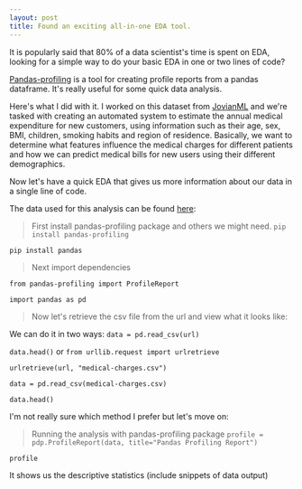 ```yaml
---
layout: post
title: Found an exciting all-in-one EDA tool.
---
```


It is popularly said that 80% of a data scientist's time is spent on EDA, looking for a simple way to do your basic EDA in one or two lines of code?


[Pandas-profiling](https://pypi.org/project/pandas-profiling/) is a tool for creating profile reports from a pandas dataframe. It's really useful for some quick data analysis. 

Here's what I did with it. I worked on this dataset from [JovianML](https://twitter.com/jovianml) and we're tasked with creating an automated system to estimate the annual medical expenditure for new customers, using information such as their age, sex, BMI, children, smoking habits and region of residence. Basically, we want to determine what features influence the medical charges for different patients and how we can predict medical bills for new users using their different demographics.

Now let's have a quick EDA that gives us more information about our data in a single line of code.

The data used for this analysis can be found [here](https://raw.githubusercontent.com/JovianML/opendatasets/master/data/medical-charges.csv):
  > First install pandas-profiling package and others we might need.
  `pip install pandas-profiling`

  `pip install pandas`

  > Next import dependencies

  `from pandas-profiling import ProfileReport`

  `import pandas as pd`

  > Now let's retrieve the csv file from the url and view what it looks like:

  We can do it in two ways:
  `data = pd.read_csv(url)`

  `data.head()`
  or 
  `from urllib.request import urlretrieve`

  `urlretrieve(url, "medical-charges.csv")`

  `data = pd.read_csv(medical-charges.csv)`

  `data.head()`

I'm not really sure which method I prefer but let's move on:
  > Running the analysis with pandas-profiling package
  `profile = pdp.ProfileReport(data, title="Pandas Profiling Report")`
  
  `profile`
 
 It shows us the descriptive statistics (include snippets of data output)
